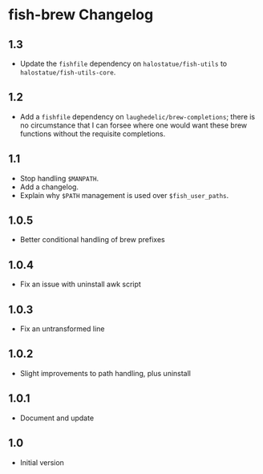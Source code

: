 # fish-brew Changelog

## 1.3

- Update the `fishfile` dependency on `halostatue/fish-utils` to
  `halostatue/fish-utils-core`.

## 1.2

- Add a `fishfile` dependency on `laughedelic/brew-completions`; there is no
  circumstance that I can forsee where one would want these brew functions
  without the requisite completions.

## 1.1

- Stop handling `$MANPATH`.
- Add a changelog.
- Explain why `$PATH` management is used over `$fish_user_paths`.

## 1.0.5

- Better conditional handling of brew prefixes

## 1.0.4

- Fix an issue with uninstall awk script

## 1.0.3

- Fix an untransformed line

## 1.0.2

- Slight improvements to path handling, plus uninstall

## 1.0.1

- Document and update

## 1.0

- Initial version
